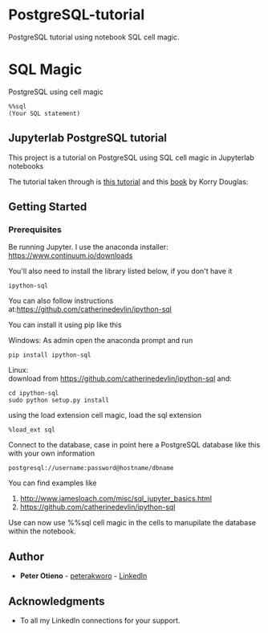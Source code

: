 # PostgreSQL-tutorial
PostgreSQL tutorial using notebook SQL cell magic.
# SQL Magic
PostgreSQL using cell magic

```
%%sql
(Your SQL statement)
```

## Jupyterlab PostgreSQL tutorial

This project is a tutorial on PostgreSQL using SQL cell magic in Jupyterlab notebooks

The tutorial taken through is [this tutorial](http://www.postgresqltutorial.com/) and this [book](https://www.amazon.com/PostgreSQL-2nd-Korry-Douglas/dp/0672327562) by Korry Douglas:

## Getting Started

### Prerequisites

Be running Jupyter. I use the anaconda installer: https://www.continuum.io/downloads

You'll also need to install the library listed below, if you don't have it

```
ipython-sql
```
You can also follow instructions at:https://github.com/catherinedevlin/ipython-sql

You can install it using pip like this

Windows: As admin open the anaconda prompt and run
```
pip install ipython-sql
```
Linux:\
download from https://github.com/catherinedevlin/ipython-sql and:
```
cd ipython-sql
sudo python setup.py install
```

using the load extension cell magic, load the sql extension

```
%load_ext sql
```
Connect to the database, case in point here a PostgreSQL database like this with your own information

```
postgresql://username:password@hostname/dbname
```

You can find examples like
1. http://www.jamesloach.com/misc/sql_jupyter_basics.html
2. https://github.com/catherinedevlin/ipython-sql


Use can now use %%sql cell magic in the cells to manupilate the database within the notebook.


## Author

* **Peter Otieno** - [peterakworo](https://github.com/peter-akworo) - [LinkedIn](https://www.linkedin.com/in/peter-onyango-184446132/)

## Acknowledgments

* To all my LinkedIn connections for your support.

